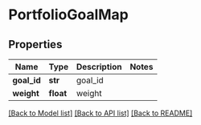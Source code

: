 # PortfolioGoalMap

## Properties
Name | Type | Description | Notes
------------ | ------------- | ------------- | -------------
**goal_id** | **str** | goal_id | 
**weight** | **float** | weight | 

[[Back to Model list]](../README.md#documentation-for-models) [[Back to API list]](../README.md#documentation-for-api-endpoints) [[Back to README]](../README.md)


